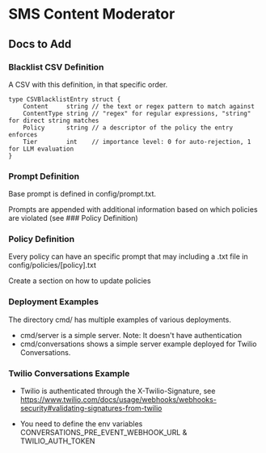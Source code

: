 # SMS Content Moderator

## Docs to Add

### Blacklist CSV Definition

A CSV with this definition, in that specific order.

```golang
type CSVBlacklistEntry struct {
	Content     string // the text or regex pattern to match against
	ContentType string // "regex" for regular expressions, "string" for direct string matches
	Policy      string // a descriptor of the policy the entry enforces
	Tier        int    // importance level: 0 for auto-rejection, 1 for LLM evaluation
}
```

### Prompt Definition

Base prompt is defined in config/prompt.txt.

Prompts are appended with additional information based on which policies are violated (see ### Policy Definition)

### Policy Definition

Every policy can have an specific prompt that may including a .txt file in config/policies/[policy].txt

Create a section on how to update policies

### Deployment Examples

The directory cmd/ has multiple examples of various deployments.

- cmd/server is a simple server. Note: It doesn't have authentication
- cmd/conversations shows a simple server example deployed for Twilio Conversations.

### Twilio Conversations Example

- Twilio is authenticated through the X-Twilio-Signature, see https://www.twilio.com/docs/usage/webhooks/webhooks-security#validating-signatures-from-twilio

- You need to define the env variables CONVERSATIONS_PRE_EVENT_WEBHOOK_URL & TWILIO_AUTH_TOKEN

